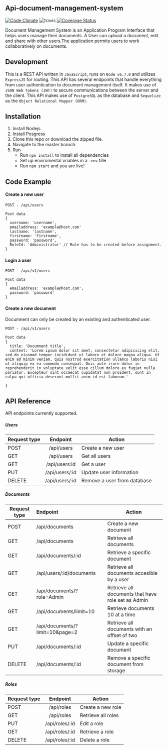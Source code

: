 ## Api-document-management-system
[![Code Climate](https://codeclimate.com/github/demiladebamgbose/api-document-management-system/badges/gpa.svg)](https://codeclimate.com/github/demiladebamgbose/api-document-management-system)
![travis](https://travis-ci.org/demiladebamgbose/api-document-management-system.svg?branch=master)
[![Coverage Status](https://coveralls.io/repos/github/demiladebamgbose/api-document-management-system/badge.svg?branch=develop)](https://coveralls.io/github/demiladebamgbose/api-document-management-system?branch=develop)

Document Management System is an Application Program Interface that helps users manage their documents. A User can upload a document, edit and share with other users.The application permits users to work collaboratively on documents.

## Development
This is a REST API written in `JavaScript`, runs on `Node v6.7.0` and utilizes `ExpressJS` for routing. This API has several endpoints that handle everything from user authentication to document management itself. It makes use of `JSON Web Tokens (JWT)` to secure communications between the server and the client. This API makes use of `PostgreSQL` as the database and `Sequelize` as the `Object Relational Mapper (ORM)`.

## Installation
1. Install Nodejs
2. Install Posgress
3. Clone this repo or download the zipped file.
4. Navigate to the master branch.
5. Run
	- Run `npm install` to install all dependencies
	- Set up enviromental vriables in a `.env`  fille
	- Run `npm start`  and you are live!

## Code Example

#### Create a new user

```
POST - /api/users

Post data
{
  username: 'username',
  emailaddress: 'example@host.com'
  lastname: 'lastname',
  firstname: 'firstname',
  password: 'password',
  RoleId: 'Administrator' // Role has to be created before assignment.
}
```


#### Login a user

```
POST - /api/v1/users

Post data
{
  emailaddress: 'example@host.com',
  password: 'password'
}
```


#### Create a new document

Documnent can only be created by an existing and authenticated user.

```
POST - /api/v1/users

Post data
{
  title: 'Documnent title',
  content: 'Lorem ipsum dolor sit amet, consectetur adipisicing elit, sed do eiusmod tempor incididunt ut labore et dolore magna aliqua. Ut  enim ad minim veniam, quis nostrud exercitation ullamco laboris nisi ut aliquip ex ea commodo consequat. Duis aute irure dolor in reprehenderit in voluptate velit esse cillum dolore eu fugiat nulla pariatur. Excepteur sint occaecat cupidatat non proident, sunt in culpa qui officia deserunt mollit anim id est laborum.'

}
```


## API Reference

API endpoints currently supported.

##### Users

|Request type	|Endpoint	|Action|
|---------------|:-----------:|------|
|POST	|/api/users	|Create a new user
|GET	|/api/users	|Get all users
|GET	|/api/users:id	|Get a user
|PUT	|/api/users/:id	|Update user information
|DELETE	|/api/users/:id	|Remove a user from database


##### Documents

| Request type|	Endpoint |	Action|
|--------------|:--------|-------
|POST	|/api/documents		|Create a new document
|GET	|/api/documents		|Retrieve all documents
|GET	|/api/documents/:id		|Retrieve a specific document
|GET	|/api/users/:id/documents	|Retrieve all documents accesible  by a user
|GET	|/api/documents/?role=Admin	|Retrieve all documents that have role set as Admin
|GET	|/api/documents/limit=10	|Retrieve documents 10 at a time
|GET	|/api/documents/?limit=10&page=2 	|Retrieve all documents with an offset of two
|PUT	|/api/documents/:id	|Update a specific document
|DELETE	|/api/documents/:id	|Remove a specific document from storage


##### Roles

|Request type	|Endpoint	|Action|
|---------------|:-----------:|------|
|POST	|/api/roles		|Create a new role|
|GET	|/api/roles		|Retrieve all roles|
|PUT	|/api/roles/:id		|Edit a role|
|GET	|/api/roles/:id		|Retrieve a role
|DELETE	|/api/roles/:id		|Delete a role



